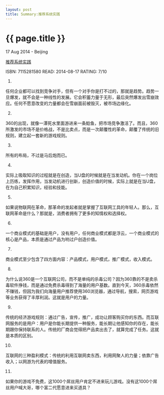 ```yaml
---
layout: post
title: Summary:推荐系统实践
---
```


{{ page.title }}
================

<p class="meta">17 Aug 2014 - Beijing</p>
 
[推荐系统实践](http://www.amazon.cn/dp/B008AK5YJO)


ISBN: 7115281580 READ: 2014-08-17 RATING: 7/10


1. 
任何企业都可以找到竞争对手，但有一个对手你是打不过的，那就是趋势。趋势一旦爆发，就不会是一种线性的发展。它会积蓄力量于无形，最后突然爆发出雪崩效应。任何不愿意改变的力量都会在雪崩面前被毁灭，被市场边缘化。

2.
360的出现，就像一潭死水里面游进来一条鲶鱼，把市场竞争激活了。而且，360所激发的市场不是价格战，不是比卖点，而是一次颠覆性的革命，颠覆了传统的旧规则，建立起一套新的游戏规则。

3.
所有的布局，不过是马后炮而已。

4.
实际上吸取知识的过程就是在创造，当U盘的时候就是在当发动机。你在一个岗位上历练，发挥作用，当发动机进行创新，创造价值的时候，实际上就是在当U盘，在为自己积累知识，经验和技能。

5.
如果说物联网在革命，那革命的发起者就是掌握了互联网工具的年轻人。那么，互联网革命是什么？那就是，消费者拥有了更多的知情权和选择权。

6.
一个商业模式的基础是用户，没有用户，任何商业模式都是浮云，一个商业模式的核心是产品，本质是通过产品为哟过户创造价值。

7.
商业模式至少包含了四方面内容：产品模式，用户模式，推广模式，收入模式。

8.
为什么说360是一个互联网公司，而不是单纯的杀毒公司？因为360靠的不是卖杀毒软件挣钱，而是通过免费杀毒得到了海量的用户基数。直到今天，360杀毒依然不赚钱，但因为我们向海量用户推荐使用360浏览器，通过导航，搜索，网页游戏等业务获得了丰厚利润。这就是用户的力量。

9.
传统的经济游戏规则：通过广告，宣传，推广，成功让顾客购买你的东西。而互联网服务的是用户：用户是你能长期提供一种服务，能长期让他感知你的存在，能长期跟你保持联系的人。传统的厂商会觉得把产品卖出去了，就算完成了任务。这就是本质的区别。

10.
互联网的三种盈利模式：传统的利用互联网卖东西，利用网聚人的力量；依靠广告收入；以网游为代表的增值服务。

11.
如果你的游戏不免费，这1000个屌丝用户肯定不进来玩儿游戏。没有这1000个屌丝用户喊大哥，哪个富二代愿意进来买道具？












